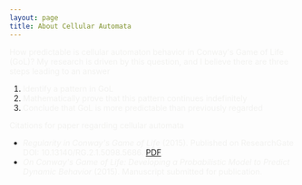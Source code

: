 ```yaml
---
layout: page
title: About Cellular Automata
---
```


<span style="color:#f2f2f0">
How predictable is cellular automaton behavior in Conway's Game of Life (GoL)?  My research is driven by this question, and I believe there are three steps leading to an answer
</span>

1. <span style="color:#f2f2f0">Identify a pattern in GoL</span>
2. <span style="color:#f2f2f0">Mathematically prove that this pattern continues indefinitely</span>
3. <span style="color:#f2f2f0">Conclude that GoL is more predictable than previously regarded</span>

<span style="color:#f2f2f0">
Citations for paper regarding cellular automata
</span>

- <span style="color:#f2f2f0">*Regularity in Conway's Game of Life* (2015). Published on ResearchGate DOI: 10.13140/RG.2.1.5098.5686. [PDF](https://www.researchgate.net/profile/Caleb_Koch/publication/282706116_Regularity_in_Conway%27s_Game_of_Life/links/561993bf08ae78721f9d02a3.pdf?origin=publication_detail&ev=pub_int_prw_xdl&msrp=Y8k3geMxjxZV6iYic468wKpGVfDF0PYoGYsvJLNvbONUBHrabgfZ2UsvhLavU5xsqCFxDvoZHvEY_yiGPsAQPw.i4RiymKLC0jMfPULrD8YJqgubuvjwYFaLWEgmlaDeZ47mb2UF2ldgkbpXipS2Lbu_mXfS19WNKuB5RKatd0V7w.KGD-Afw1yXtRl-o6QgAUIKEdKzkx05fHMqeq4hbSbAgjsuP1e9gLkFnErbWKCa2zZjWVxagbAWCSnPWZvLwSXA).</span>
- <span style="color:#f2f2f0">*On Conway's Game of Life: Developing a Probabilistic Model to Predict Dynamic Behavior* (2015). Manuscript submitted for publication.</span>
